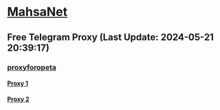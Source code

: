 
# [MahsaNet](https://t.me/mahsa_net)
## Free Telegram Proxy (Last Update: 2024-05-21 20:39:17)
### [proxyforopeta](https://t.me/proxyforopeta)
#### [Proxy 1](tg://proxy?server=204.12.192.218&port=443&secret=ee1603010200010001fc030386e24c3add646f636b65722d6d6972726f722e6f7267)
#### [Proxy 2](tg://proxy?server=cointoin.ir.litcoin-plus.info.&port=443&secret=7vQ1mpsyX_HR5QhN8OD3U3t0Z2p1Lm9yZw)

    
